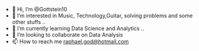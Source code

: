 - 👋 Hi, I’m @Gottstein10
- 👀 I’m interested in Music, Technology,Guitar, solving problems and some other stuffs .. 
- 🌱 I’m currently learning Data Science and Analytics .. 
- 💞️ I’m looking to collaborate on Data Analysis 
- 📫 How to reach me raphael.god@hotmail.com

<!---
Gottstein10/Gottstein10 is a ✨ special ✨ repository because its `README.md` (this file) appears on your GitHub profile.
You can click the Preview link to take a look at your changes.
--->
